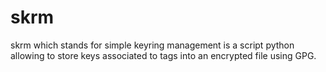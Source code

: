 skrm
====

skrm which stands for simple keyring management is a script python allowing to store keys associated to tags into an encrypted file using GPG.